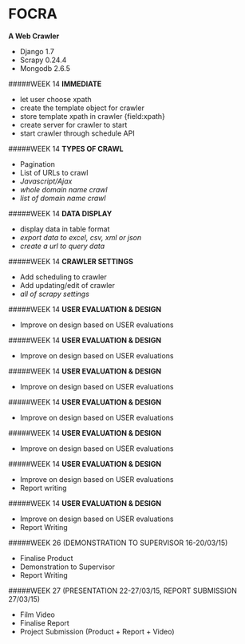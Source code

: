 FOCRA
=====
**A Web Crawler** 
- Django 1.7
- Scrapy 0.24.4
- Mongodb 2.6.5

#####WEEK 14
**IMMEDIATE**
- let user choose xpath
- create the template object for crawler
- store template xpath in crawler {field:xpath}
- create server for crawler to start
- start crawler through schedule API

#####WEEK 14
**TYPES OF CRAWL**
- Pagination
- List of URLs to crawl
- *Javascript/Ajax*
- *whole domain name crawl*
- *list of domain name crawl*

#####WEEK 14
**DATA DISPLAY**
- display data in table format
- *export data to excel, csv, xml or json*
- *create a url to query data*

#####WEEK 14
**CRAWLER SETTINGS**
- Add scheduling to crawler
- Add updating/edit of crawler
- *all of scrapy settings*

#####WEEK 14
**USER EVALUATION & DESIGN**
- Improve on design based on USER evaluations

#####WEEK 14
**USER EVALUATION & DESIGN**
- Improve on design based on USER evaluations

#####WEEK 14
**USER EVALUATION & DESIGN**
- Improve on design based on USER evaluations

#####WEEK 14
**USER EVALUATION & DESIGN**
- Improve on design based on USER evaluations

#####WEEK 14
**USER EVALUATION & DESIGN**
- Improve on design based on USER evaluations

#####WEEK 14
**USER EVALUATION & DESIGN**
- Improve on design based on USER evaluations
- Report writing

#####WEEK 14
**USER EVALUATION & DESIGN**
- Improve on design based on USER evaluations
- Report Writing

#####WEEK 26 (DEMONSTRATION TO SUPERVISOR 16-20/03/15)
- Finalise Product
- Demonstration to Supervisor
- Report Writing

#####WEEK 27 (PRESENTATION 22-27/03/15, REPORT SUBMISSION 27/03/15)
- Film Video
- Finalise Report
- Project Submission (Product + Report + Video)
